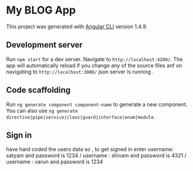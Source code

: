 # My BLOG App

This project was generated with [Angular CLI](https://github.com/angular/angular-cli) version 1.4.9.


## Development server

Run `npm start` for a dev server. Navigate to `http://localhost:4200/`. The app will automatically reload if you change any of the source files anf on navigating to `http://localhost:3000/` json server is running .

## Code scaffolding

Run `ng generate component component-name` to generate a new component. You can also use `ng generate directive|pipe|service|class|guard|interface|enum|module`.

## Sign in 
have hard coded the users data 
so , to get signed in enter username: satyam and password is 1234
/ username : shivam and password is 4321
/ username : varun and password is 1234



